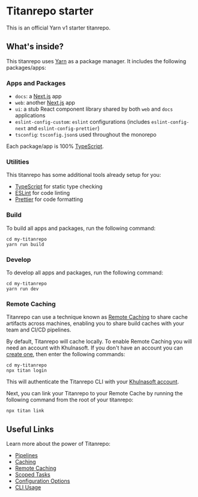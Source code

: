 # Titanrepo starter

This is an official Yarn v1 starter titanrepo.

## What's inside?

This titanrepo uses [Yarn](https://classic.yarnpkg.com/) as a package manager. It includes the following packages/apps:

### Apps and Packages

- `docs`: a [Next.js](https://nextjs.org) app
- `web`: another [Next.js](https://nextjs.org) app
- `ui`: a stub React component library shared by both `web` and `docs` applications
- `eslint-config-custom`: `eslint` configurations (includes `eslint-config-next` and `eslint-config-prettier`)
- `tsconfig`: `tsconfig.json`s used throughout the monorepo

Each package/app is 100% [TypeScript](https://www.typescriptlang.org/).

### Utilities

This titanrepo has some additional tools already setup for you:

- [TypeScript](https://www.typescriptlang.org/) for static type checking
- [ESLint](https://eslint.org/) for code linting
- [Prettier](https://prettier.io) for code formatting

### Build

To build all apps and packages, run the following command:

```
cd my-titanrepo
yarn run build
```

### Develop

To develop all apps and packages, run the following command:

```
cd my-titanrepo
yarn run dev
```

### Remote Caching

Titanrepo can use a technique known as [Remote Caching](https://titan.khulnasoft.com/docs/core-concepts/remote-caching) to share cache artifacts across machines, enabling you to share build caches with your team and CI/CD pipelines.

By default, Titanrepo will cache locally. To enable Remote Caching you will need an account with Khulnasoft. If you don't have an account you can [create one](https://khulnasoft.com/signup), then enter the following commands:

```
cd my-titanrepo
npx titan login
```

This will authenticate the Titanrepo CLI with your [Khulnasoft account](https://khulnasoft.com/docs/concepts/personal-accounts/overview).

Next, you can link your Titanrepo to your Remote Cache by running the following command from the root of your titanrepo:

```
npx titan link
```

## Useful Links

Learn more about the power of Titanrepo:

- [Pipelines](https://titan.khulnasoft.com/docs/core-concepts/pipelines)
- [Caching](https://titan.khulnasoft.com/docs/core-concepts/caching)
- [Remote Caching](https://titan.khulnasoft.com/docs/core-concepts/remote-caching)
- [Scoped Tasks](https://titan.khulnasoft.com/docs/core-concepts/scopes)
- [Configuration Options](https://titan.khulnasoft.com/docs/reference/configuration)
- [CLI Usage](https://titan.khulnasoft.com/docs/reference/command-line-reference)

